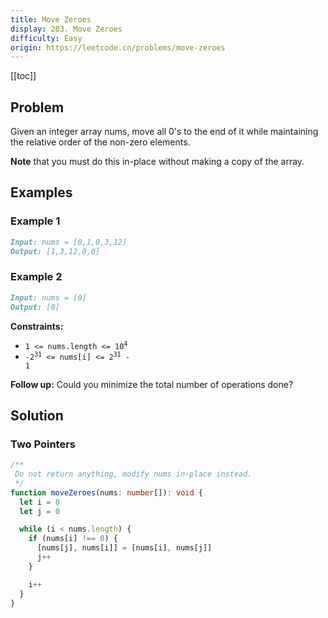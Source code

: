 ```yaml
---
title: Move Zeroes
display: 283. Move Zeroes
difficulty: Easy
origin: https://leetcode.cn/problems/move-zeroes
---
```


[[toc]]

## Problem

Given an integer array nums, move all 0's to the end of it while maintaining the relative order of the non-zero elements.

**Note** that you must do this in-place without making a copy of the array.

## Examples

### Example 1

```md
Input: nums = [0,1,0,3,12]
Output: [1,3,12,0,0]
```

### Example 2

```md
Input: nums = [0]
Output: [0]
```

**Constraints:**

- <code>1 <= nums.length <= 10<sup>4</sup></code>
- <code>-2<sup>31</sup> <= nums[i] <= 2<sup>31</sup> - 1</code>

**Follow up:** Could you minimize the total number of operations done?

## Solution

### Two Pointers

```ts
/**
 Do not return anything, modify nums in-place instead.
 */
function moveZeroes(nums: number[]): void {
  let i = 0
  let j = 0

  while (i < nums.length) {
    if (nums[i] !== 0) {
      [nums[j], nums[i]] = [nums[i], nums[j]]
      j++
    }

    i++
  }
}
```

